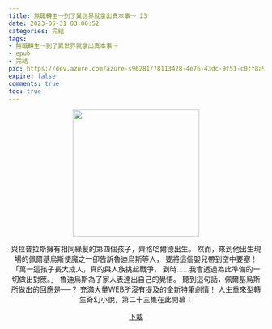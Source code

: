 ```yaml
---
title: 無職轉生～到了異世界就拿出真本事～ 23
date: 2023-05-31 03:06:52
categories: 完結
tags:
- 無職轉生～到了異世界就拿出真本事～
- epub
- 完結
pic: https://dev.azure.com/azure-s96281/78113428-4e76-43dc-9f51-c0ff8a913055/_apis/git/repositories/a379171b-de46-4c10-9b0d-00da23959885/items?path=/Epub%20Cover/%E7%84%A1%E8%81%B7%E8%BD%89%E7%94%9F%EF%BD%9E%E5%88%B0%E4%BA%86%E7%95%B0%E4%B8%96%E7%95%8C%E5%B0%B1%E6%8B%BF%E5%87%BA%E7%9C%9F%E6%9C%AC%E4%BA%8B%EF%BD%9E-23.jpg&versionDescriptor%5BversionOptions%5D=0&versionDescriptor%5BversionType%5D=0&versionDescriptor%5Bversion%5D=main&resolveLfs=true&%24format=octetStream&api-version=5.0
expire: false
comments: true
toc: true
---
```


<div style="text-align:center" class="kratos-post-content">

<img width="250px" src="https://dev.azure.com/azure-s96281/78113428-4e76-43dc-9f51-c0ff8a913055/_apis/git/repositories/a379171b-de46-4c10-9b0d-00da23959885/items?path=/Epub%20Cover/%E7%84%A1%E8%81%B7%E8%BD%89%E7%94%9F%EF%BD%9E%E5%88%B0%E4%BA%86%E7%95%B0%E4%B8%96%E7%95%8C%E5%B0%B1%E6%8B%BF%E5%87%BA%E7%9C%9F%E6%9C%AC%E4%BA%8B%EF%BD%9E-23.jpg&versionDescriptor%5BversionOptions%5D=0&versionDescriptor%5BversionType%5D=0&versionDescriptor%5Bversion%5D=main&resolveLfs=true&%24format=octetStream&api-version=5.0">

<p>
與拉普拉斯擁有相同綠髮的第四個孩子，齊格哈爾德出生。
然而，來到他出生現場的佩爾基烏斯使魔之一卻告訴魯迪烏斯等人，
要將這個嬰兒帶到空中要塞！
「萬一這孩子長大成人，真的與人族挑起戰爭，
到時……我會透過為此準備的一切做出對應。」
魯迪烏斯為了家人表達出自己的覺悟。
聽到這句話，佩爾基烏斯所做出的回應是──？
充滿大量WEB所沒有提及的全新特筆劇情！
人生重來型轉生奇幻小說，第二十三集在此開幕！
</p>

<p>
<a href="https://epubdatabase.azurewebsites.net/EBOOKS/EPUB/完結/無職轉生～到了異世界就拿出真本事～/%E7%84%A1%E8%81%B7%E8%BD%89%E7%94%9F%EF%BD%9E%E5%88%B0%E4%BA%86%E7%95%B0%E4%B8%96%E7%95%8C%E5%B0%B1%E6%8B%BF%E5%87%BA%E7%9C%9F%E6%9C%AC%E4%BA%8B%EF%BD%9E23.epub?download=1">下載</a>
</p>

</div>
